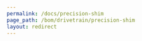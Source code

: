 ```yaml
---
permalink: /docs/precision-shim
page_path: /bom/drivetrain/precision-shim
layout: redirect
---
```


